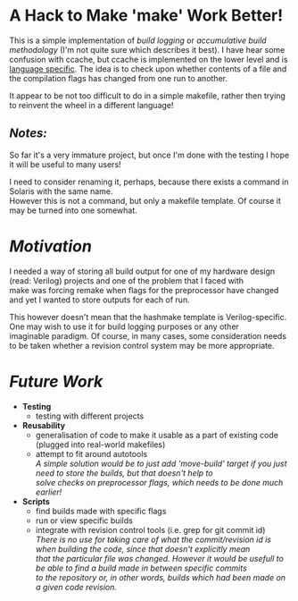 # A Hack to Make 'make' Work Better!

 This is a simple implementation of _build
 logging_ or _accumulative build methodology_
 (I'm not quite sure which describes it best).
 I have hear some confusion with ccache, but
 ccache is implemented on the lower level and
 is [language specific](http://ccache.samba.org/).
 The idea is to check upon whether contents
 of a file and the compilation flags has
 changed from one run to another.

 It appear to be not too difficult to do in
 a simple makefile, rather then trying to
 reinvent the wheel in a different language!

## _Notes:_

 So far it's a very immature project, but
 once I'm done with the testing I hope it
 will be useful to many users!

 I need to consider renaming it, perhaps,
 because there exists a command in Solaris
 with the same name.<br>However this is not
 a command, but only a makefile template. Of
 course it may be turned into one somewhat.

# _Motivation_

 I needed a way of storing all build output
 for one of my hardware design (read: Verilog)
 projects and one of the problem that I faced
 with<br>make was forcing remake when flags
 for the preprocessor have changed and yet
 I wanted to store outputs for each of run.

 This however doesn't mean that the hashmake
 template is Verilog-specific. One may wish
 to use it for build logging purposes or any
 other<br>imaginable paradigm. Of course, in
 many cases, some consideration needs to be
 taken whether a revision control system may
 be more appropriate.

# _Future Work_

 - **Testing**
   * testing with different projects
 - **Reusability**
   * generalisation of code to make it
     usable as a part of existing code
     (plugged into real-world makefiles)
   * attempt to fit around autotools<br>
   _A simple solution would be to just add
   'move-build' target if you just need to
   store the builds, but that doesn't help
   to<br>solve checks on preprocessor flags,
   which needs to be done much earlier!_
 - **Scripts**
   * find builds made with specific flags
   * run or view specific builds
   * integrate with revision control tools
     (i.e. grep for git commit id) <br>
   _There is no use for taking care of what
   the commit/revision id is when building
   the code, since that doesn't explicitly
   mean<br>that the particular file was
   changed. However it would be usefull to
   be able to find a build made in between
   specific commits<br>to the repository or,
   in other words, builds which had been made
   on a given code revision._

